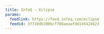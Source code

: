 ```yaml
---
title: InfoQ - Eclipse
params:
  feedlink: https://feed.infoq.com/eclipse
  feedid: 3f738db300bcf706aeaafdd145424623
---
```

